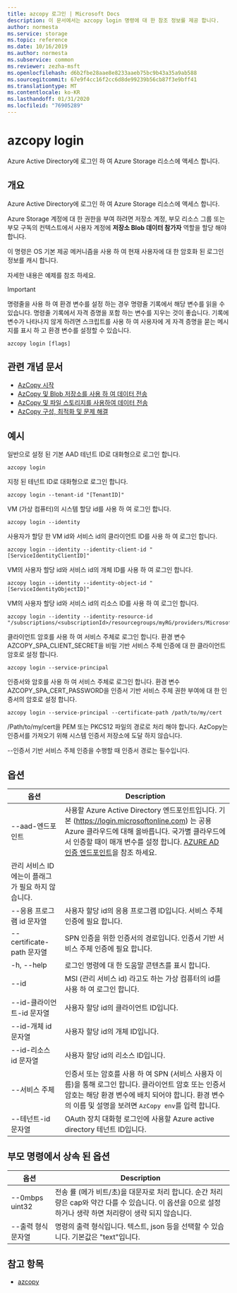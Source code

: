 ```yaml
---
title: azcopy 로그인 | Microsoft Docs
description: 이 문서에서는 azcopy login 명령에 대 한 참조 정보를 제공 합니다.
author: normesta
ms.service: storage
ms.topic: reference
ms.date: 10/16/2019
ms.author: normesta
ms.subservice: common
ms.reviewer: zezha-msft
ms.openlocfilehash: d6b2fbe28aae8e8233aaeb75bc9b43a35a9ab588
ms.sourcegitcommit: 67e9f4cc16f2cc6d8de99239b56cb87f3e9bff41
ms.translationtype: MT
ms.contentlocale: ko-KR
ms.lasthandoff: 01/31/2020
ms.locfileid: "76905289"
---
```

# <a name="azcopy-login"></a>azcopy login

Azure Active Directory에 로그인 하 여 Azure Storage 리소스에 액세스 합니다.

## <a name="synopsis"></a>개요

Azure Active Directory에 로그인 하 여 Azure Storage 리소스에 액세스 합니다.

Azure Storage 계정에 대 한 권한을 부여 하려면 저장소 계정, 부모 리소스 그룹 또는 부모 구독의 컨텍스트에서 사용자 계정에 **저장소 Blob 데이터 참가자** 역할을 할당 해야 합니다.

이 명령은 OS 기본 제공 메커니즘을 사용 하 여 현재 사용자에 대 한 암호화 된 로그인 정보를 캐시 합니다.

자세한 내용은 예제를 참조 하세요.

> [!IMPORTANT]
> 명령줄을 사용 하 여 환경 변수를 설정 하는 경우 명령줄 기록에서 해당 변수를 읽을 수 있습니다. 명령줄 기록에서 자격 증명을 포함 하는 변수를 지우는 것이 좋습니다. 기록에 변수가 나타나지 않게 하려면 스크립트를 사용 하 여 사용자에 게 자격 증명을 묻는 메시지를 표시 하 고 환경 변수를 설정할 수 있습니다.

```azcopy
azcopy login [flags]
```

## <a name="related-conceptual-articles"></a>관련 개념 문서

- [AzCopy 시작](storage-use-azcopy-v10.md)
- [AzCopy 및 Blob 저장소를 사용 하 여 데이터 전송](storage-use-azcopy-blobs.md)
- [AzCopy 및 파일 스토리지를 사용하여 데이터 전송](storage-use-azcopy-files.md)
- [AzCopy 구성, 최적화 및 문제 해결](storage-use-azcopy-configure.md)

## <a name="examples"></a>예시

일반으로 설정 된 기본 AAD 테넌트 ID로 대화형으로 로그인 합니다.

```azcopy
azcopy login
```

지정 된 테넌트 ID로 대화형으로 로그인 합니다.

```azcopy
azcopy login --tenant-id "[TenantID]"
```

VM (가상 컴퓨터)의 시스템 할당 id를 사용 하 여 로그인 합니다.

```azcopy
azcopy login --identity
```

사용자가 할당 한 VM id와 서비스 id의 클라이언트 ID를 사용 하 여 로그인 합니다.

```azcopy
azcopy login --identity --identity-client-id "[ServiceIdentityClientID]"
```

VM의 사용자 할당 id와 서비스 id의 개체 ID를 사용 하 여 로그인 합니다.

```azcopy
azcopy login --identity --identity-object-id "[ServiceIdentityObjectID]"
```

VM의 사용자 할당 id와 서비스 id의 리소스 ID를 사용 하 여 로그인 합니다.

```azcopy
azcopy login --identity --identity-resource-id "/subscriptions/<subscriptionId>/resourcegroups/myRG/providers/Microsoft.ManagedIdentity/userAssignedIdentities/myID"
```

클라이언트 암호를 사용 하 여 서비스 주체로 로그인 합니다. 환경 변수 AZCOPY_SPA_CLIENT_SECRET을 비밀 기반 서비스 주체 인증에 대 한 클라이언트 암호로 설정 합니다.

```azcopy
azcopy login --service-principal
```

인증서와 암호를 사용 하 여 서비스 주체로 로그인 합니다. 환경 변수 AZCOPY_SPA_CERT_PASSWORD을 인증서 기반 서비스 주체 권한 부여에 대 한 인증서의 암호로 설정 합니다.

```azcopy
azcopy login --service-principal --certificate-path /path/to/my/cert
```

/Path/to/my/cert을 PEM 또는 PKCS12 파일의 경로로 처리 해야 합니다. AzCopy는 인증서를 가져오기 위해 시스템 인증서 저장소에 도달 하지 않습니다.

--인증서 기반 서비스 주체 인증을 수행할 때 인증서 경로는 필수입니다.

## <a name="options"></a>옵션

|옵션|Description|
|--|--|
|--aad-엔드포인트|사용할 Azure Active Directory 엔드포인트입니다. 기본 (https://login.microsoftonline.com) 는 공용 Azure 클라우드에 대해 올바릅니다. 국가별 클라우드에서 인증할 때이 매개 변수를 설정 합니다. [AZURE AD 인증 엔드포인트](https://docs.microsoft.com/azure/active-directory/develop/authentication-national-cloud#azure-ad-authentication-endpoints)을 참조 하세요.
관리 서비스 ID에는이 플래그가 필요 하지 않습니다.|
|--응용 프로그램 id 문자열|사용자 할당 id의 응용 프로그램 ID입니다. 서비스 주체 인증에 필요 합니다.|
|--certificate-path 문자열|SPN 인증을 위한 인증서의 경로입니다. 인증서 기반 서비스 주체 인증에 필요 합니다.|
|-h, --help|로그인 명령에 대 한 도움말 콘텐츠를 표시 합니다.|
|--id|MSI (관리 서비스 id) 라고도 하는 가상 컴퓨터의 id를 사용 하 여 로그인 합니다.|
|--id-클라이언트-id 문자열|사용자 할당 id의 클라이언트 ID입니다.|
|--id-개체 id 문자열|사용자 할당 id의 개체 ID입니다.|
|--id-리소스 id 문자열|사용자 할당 id의 리소스 ID입니다.|
|--서비스 주체|인증서 또는 암호를 사용 하 여 SPN (서비스 사용자 이름)을 통해 로그인 합니다. 클라이언트 암호 또는 인증서 암호는 해당 환경 변수에 배치 되어야 합니다. 환경 변수의 이름 및 설명을 보려면 `AzCopy env`를 입력 합니다.|
|--테넌트-id 문자열| OAuth 장치 대화형 로그인에 사용할 Azure active directory 테넌트 ID입니다.|

## <a name="options-inherited-from-parent-commands"></a>부모 명령에서 상속 된 옵션

|옵션|Description|
|---|---|
|--0mbps uint32|전송 률 (메가 비트/초)을 대문자로 처리 합니다. 순간 처리량은 cap와 약간 다를 수 있습니다. 이 옵션을 0으로 설정 하거나 생략 하면 처리량이 생략 되지 않습니다.|
|--출력 형식 문자열|명령의 출력 형식입니다. 텍스트, json 등을 선택할 수 있습니다. 기본값은 "text"입니다.|

## <a name="see-also"></a>참고 항목

- [azcopy](storage-ref-azcopy.md)
